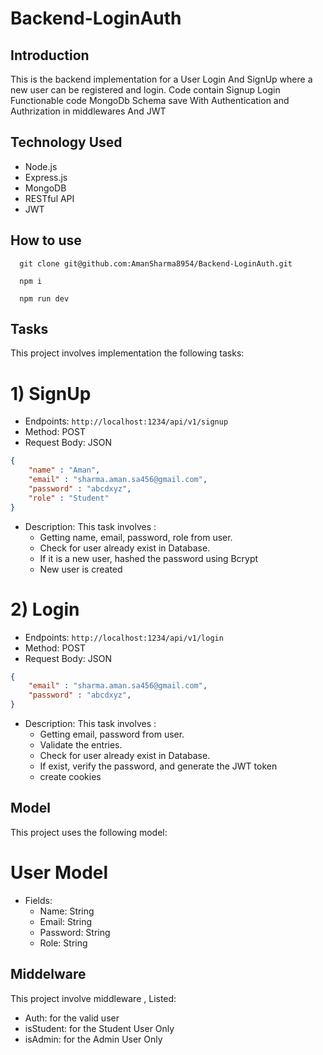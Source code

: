 # Backend-LoginAuth

## Introduction
This is the backend implementation for a User Login And SignUp where a new user can be registered and login. Code contain Signup Login Functionable code MongoDb Schema save With Authentication and Authrization in middlewares And JWT

## Technology Used
- Node.js
- Express.js
- MongoDB
- RESTful API
- JWT

## How to use
```
  git clone git@github.com:AmanSharma8954/Backend-LoginAuth.git

  npm i

  npm run dev
```

## Tasks 
This project involves implementation the following tasks:

# 1) SignUp 
- Endpoints: ```http://localhost:1234/api/v1/signup```
- Method: POST
- Request Body: JSON
```json
{
    "name" : "Aman",
    "email" : "sharma.aman.sa456@gmail.com",
    "password" : "abcdxyz",
    "role" : "Student"
}
```
- Description: This task involves :
    - Getting name, email, password, role from user.
    - Check for user already exist in Database.
    - If it is a new user, hashed the password using Bcrypt
    - New user is created

# 2) Login 
- Endpoints: ```http://localhost:1234/api/v1/login```
- Method: POST
- Request Body: JSON
```json
{
    "email" : "sharma.aman.sa456@gmail.com",
    "password" : "abcdxyz",
}
```
- Description: This task involves :
    - Getting email, password from user.
    - Validate the entries.
    - Check for user already exist in Database.
    - If exist, verify the password, and generate the JWT token
    - create cookies

## Model
This project uses the following model: 

# User Model
- Fields:
    - Name: String
    - Email: String
    - Password: String
    - Role: String
 
## Middelware 
This project involve middleware , Listed:

- Auth: for the valid user
- isStudent: for the Student User Only
- isAdmin: for the Admin User Only
